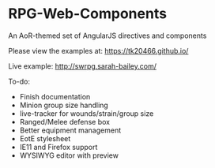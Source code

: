 # RPG-Web-Components
An AoR-themed set of AngularJS directives and components


Please view the examples at: https://tk20466.github.io/

Live example:  http://swrpg.sarah-bailey.com/

To-do:

* Finish documentation
* Minion group size handling
* live-tracker for wounds/strain/group size
* Ranged/Melee defense box
* Better equipment management
* EotE stylesheet
* IE11 and Firefox support
* WYSIWYG editor with preview
